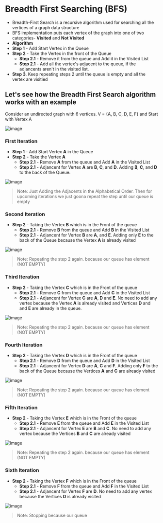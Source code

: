 # Breadth First Searching (BFS)

- Breadth-First Search is a recursive algorithm used for searching all the vertices of a graph data structure
- BFS implementation puts each vertex of the graph into one of two categories- **Visited** and **Not Visited**
- **Algorithm**
 - **Step 1** - Add Start Vertex in the Queue
 - **Step 2** - Take the Vertex in the front of the Queue 
   - **Step 2.1** - Remove it from the queue and Add it in the Visited List
   - **Step 2.1** - Add all the vertex's adjacent to the queue, if the adjancents aren't in the visited list.
 - **Step 3**. Keep repeating steps 2 until the queue is empty and all the vertex are visitied

## Let's see how the Breadth First Search algorithm works with an example

Consider an undirected graph with 6 vertices.  V = {A, B, C, D, E, F} and Start with Vertex A

![image](https://user-images.githubusercontent.com/70228962/173300449-06b16faf-02ca-429b-ab73-ec70d7386d56.png)

### First Iteration

- **Step 1** - Add Start Vertex **A** in the Queue
- **Step 2** - Take the Vertex **A** 
   - **Step 2.1** - Remove **A** from the queue and Add **A** in the Visited List
   - **Step 2.1** - Adjancent for Vertex **A** are **B**, **C**, and **D**. Adding  **B**, **C**, and **D** to the back of the Queue.
        
![image](https://user-images.githubusercontent.com/70228962/173302349-6ddec5f2-4b4b-49c3-a391-fa1009c035f4.png)

> Note: Just Adding the Adjacents in the Alphabetical Order. Then for upcoming iterations we just goona repeat the step until our queue is empty

### Second Iteration

- **Step 2** - Taking the Vertex **B** which is in the Front of the queue 
   - **Step 2.1** - Remove **B** from the queue and Add **B** in the Visited List
   - **Step 2.1** - Adjancent for Vertex **B** are **A**, and **E**. Adding  only **E** to the back of the Queue because the Vertex **A** is already visited
        
![image](https://user-images.githubusercontent.com/70228962/173303142-168bea5b-daa8-47ec-a100-028a12ef2051.png)

> Note: Repeating the step 2 again. because our queue has element (NOT EMPTY)

### Third Iteration

- **Step 2** - Taking the Vertex **C** which is in the Front of the queue 
   - **Step 2.1** - Remove **C** from the queue and Add **C** in the Visited List
   - **Step 2.1** - Adjancent for Vertex **C** are **A**, **D** and **E**. No need to add any vertex because the Vertex **A** is already visited and Vertices **D** and and **E** are already in the queue.

![image](https://user-images.githubusercontent.com/70228962/173303832-1f0725f0-8eb0-4c89-884d-a69b06c7cbe6.png)

> Note: Repeating the step 2 again. because our queue has element (NOT EMPTY)

### Fourth Iteration

- **Step 2** - Taking the Vertex **D** which is in the Front of the queue 
   - **Step 2.1** - Remove **D** from the queue and Add **D** in the Visited List
   - **Step 2.1** - Adjancent for Vertex **D** are **A**, **C** and **F**. Adding  only **F** to the back of the Queue because the Vertices **A** and **C** are already visited

![image](https://user-images.githubusercontent.com/70228962/173304294-ff88a606-dfe6-4cdd-a4a9-a91ddc99f562.png)

> Note: Repeating the step 2 again. because our queue has element (NOT EMPTY)

### Fifth Iteration

- **Step 2** - Taking the Vertex **E** which is in the Front of the queue 
   - **Step 2.1** - Remove **E** from the queue and Add **E** in the Visited List
   - **Step 2.1** - Adjancent for Vertex **E** are **B** and **C**. No need to add any vertex because the Vertices **B** and **C** are already visited

![image](https://user-images.githubusercontent.com/70228962/173304614-c0692b1d-9b56-4439-8ebe-99d444b66bb4.png)

> Note: Repeating the step 2 again. because our queue has element (NOT EMPTY)

### Sixth Iteration

- **Step 2** - Taking the Vertex **F** which is in the Front of the queue 
   - **Step 2.1** - Remove **F** from the queue and Add **F** in the Visited List
   - **Step 2.1** - Adjancent for Vertex **F** are **D**. No need to add any vertex because the Vertices **D** is already visited

![image](https://user-images.githubusercontent.com/70228962/173304809-b5e8a322-a905-4ccc-b21c-51399f47a4ac.png)

> Note: Stopping because our queue

### 
